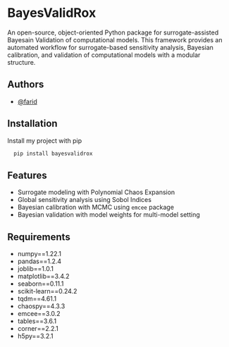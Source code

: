 # BayesValidRox

An open-source, object-oriented Python package for surrogate-assisted Bayesain Validation of computational models.
This framework provides an automated workflow for surrogate-based sensitivity analysis, Bayesian calibration, and validation of computational models with a modular structure.

## Authors
- [@farid](https://git.iws.uni-stuttgart.de/farid)

## Installation
Install my project with pip
```bash
  pip install bayesvalidrox
```
## Features
* Surrogate modeling with Polynomial Chaos Expansion
* Global sensitivity analysis using Sobol Indices
* Bayesian calibration with MCMC using `emcee` package
* Bayesian validation with model weights for multi-model setting

## Requirements
* numpy==1.22.1
* pandas==1.2.4
* joblib==1.0.1
* matplotlib==3.4.2
* seaborn==0.11.1
* scikit-learn==0.24.2
* tqdm==4.61.1
* chaospy==4.3.3
* emcee==3.0.2
* tables==3.6.1
* corner==2.2.1
* h5py==3.2.1
